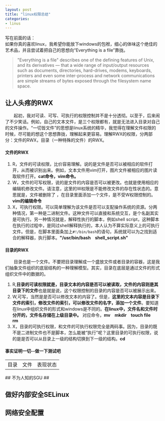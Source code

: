 ```yaml
---
layout: post
title: "linux权限总结"
categories:
- linus
---
```

写在前面的话：<br/>
如果你真的喜欢linux，我希望你能放下windows的包袱，细心的体味这个绝佳的艺术品，并且尝试着把自己的思想向“Everything is a file”靠拢。
>"Everything is a file" describes one of the defining features of Unix, and its derivatives — that a wide range of input/output resources such as documents, directories, hard-drives, modems, keyboards, printers and even some inter-process and network communications are simple streams of bytes exposed through the filesystem name space.

## 让人头疼的RWX ##

&emsp;&emsp;起初，我对可读、可写、可执行的权限控制并不是十分透彻。以至于，后来闹了不少笑话。例如，自己的文本文件，是三个权限都有，就是无法进入目录对自己的文件操作。“一切皆文件”的思想是linux系统的精华，我觉得在理解文件权限的时候，尽可能的想这个思想靠拢，理解起来更容易。理解RWX的权限，分两部分：文件的RWX，目录（一种特殊的文件）的RWX。


#### 文件的RWX ####
1. R，文件的可读权限，比价容易理解。说的是文件是否可以被相应的软件打开，从而被识别出来。例如，文本文件用vim打开，图片文件被相应的图片读取软件打开。**cat命令，vim命令。**
2. W，文件的可写权限，说的是文件的内容是否可以被更改。也就是使用相应的编辑机修改文件。请注意，这里的W权限是不能修改文件的存在性状态的。意思就是，文件被删除了 ，在目录里面添加一个文件，是不受W权限控制的。**vim的编辑命令**
3. X，可执行权限。可以简单理解为该文件是否可以支配操作系统的资源。分两种情况，第一种是二进制文件。这种文件可以直接和系统交互，是个名副其实是可执行。另一种情况就是，解释性执行的脚本，例如shell script，这种脚本在执行的过程中，是同过shell解释执行的，本人认为不算实际意义上的可执行文件。但是，在脚本里面条加上`#!/bin/bash`的语句，系统就可以为之找到适合的解释器，执行脚本。**"/usr/bin/bash&emsp;shell_script.sh"**

#### 目录的RWX ####
&emsp;&emsp;目录也是一个文件。不要把目录理解成一个盛放文件或者目录的容器，这是我们抽象文件组织的底层结构的一种理解模型。其实，目录在底层是通过文件的形式组织文件中的数据的。

1. R,**目录的可读权限就是，目录文本的内容是否可以被读取，文件的内容则是其目录下的文件**也是就是说，这个权限控制的目录的内容是否可以被展示出来。
2. W,可写，当然是是否可以修改文本的内容了。但是，**这里的文本内容是目录下文件的索引，修改文件的索引，可以修改文件的名字，添加一个文件**。要知道在linux中组织文件的形式和windows是不同的。**在linux中，文件名和文件时分开的，文件名存储在上级目录中。** 对应命令，**mv&emsp;mkdir&emsp;touch file&emsp;rm**
3. X，目录的可执行权限，和文件的可执行权限完全是两码事。因为，目录的既不是二进制文件也不是脚本，怎么能被“执行”呢？这里目录的可执行权限，说的是是否可以从目录上一级的结构切换到下一级的结构。**cd**


#### 事实证明一切--做一下测试吧 ####

<table style="border:solid solid #0C84E8">
<tr><td>目录</td><td>文件</td><td>表现状态</td></tr>
</table>
## 不为人知的SGU ##

## 做好内部安全SELinux ##

## 网络安全配置 ##